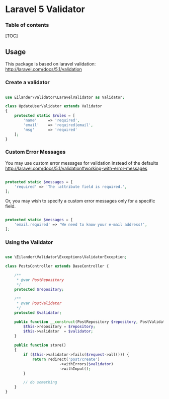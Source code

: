 # Laravel 5 Validator

### Table of contents

[TOC]

## Usage
This package is based on laravel validation: http://laravel.com/docs/5.1/validation
    
### Create a validator

```php

use Eilander\Validator\LaravelValidator as Validator;

class UpdateUserValidator extends Validator
{
    protected static $rules = [
        'name'     => 'required',
        'email'    => 'required|email',
        'msg'      => 'required'
    ];
}

```

### Custom Error Messages

You may use custom error messages for validation instead of the defaults
http://laravel.com/docs/5.1/validation#working-with-error-messages

```php

protected static $messages = [
    'required' => 'The :attribute field is required.',
];

```

Or, you may wish to specify a custom error messages only for a specific field.

```php

protected static $messages = [
    'email.required' => 'We need to know your e-mail address!',
];

```

### Using the Validator

```php

use \Eilander\Validator\Exceptions\ValidatorException;

class PostsController extends BaseController {

    /**
     * @var PostRepository
     */
    protected $repository;
    
    /**
     * @var PostValidator
     */
    protected $validator;

    public function __construct(PostRepository $repository, PostValidator $validator){
        $this->repository = $repository;
        $this->validator  = $validator;
    }
   
    public function store()
    {
        if ($this->validator->fails($request->all())) {
            return redirect('post/create')
                        ->withErrors($validator)
                        ->withInput();
        }

        // do something
    }
}
```